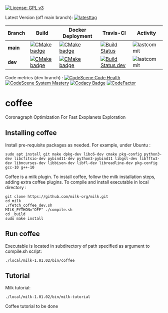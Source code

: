 [![License: GPL v3](https://img.shields.io/badge/License-GPL%20v3-blue.svg)](http://www.gnu.org/licenses/gpl-3.0)

Latest Version (off main branch): [![latesttag](https://img.shields.io/github/tag/coffee-org/coffee.svg)](https://github.com/coffee-org/coffee/tree/main)

| Branch    | Build   | Docker Deployment    | Travis-CI    | Activity   |
|-------------|-------------|-------------|-------------|-------------|
**main**|[![CMake badge](https://github.com/coffee-org/coffee/actions/workflows/cmake.yml/badge.svg?branch=main)](https://github.com/coffee-org/coffee/actions/workflows/cmake.yml)|[![CMake badge](https://github.com/coffee-org/coffee/actions/workflows/docker-image.yml/badge.svg?branch=main)](https://github.com/coffee-org/coffee/actions/workflows/docker-image.yml)|[![Build Status](https://www.travis-ci.com/coffee-org/coffee.svg?branch=main)](https://www.travis-ci.com/coffee-org/coffee)|![lastcommit](https://img.shields.io/github/last-commit/coffee-org/coffee/main.svg)|
**dev**|[![CMake badge](https://github.com/coffee-org/coffee/actions/workflows/cmake.yml/badge.svg?branch=dev)](https://github.com/coffee-org/coffee/actions/workflows/cmake.yml)|[![CMake badge](https://github.com/coffee-org/coffee/actions/workflows/docker-image.yml/badge.svg?branch=dev)](https://github.com/coffee-org/coffee/actions/workflows/docker-image.yml)|[![Build Status dev](https://www.travis-ci.com/coffee-org/coffee.svg?branch=dev)](https://www.travis-ci.com/coffee-org/coffee)|![lastcommit](https://img.shields.io/github/last-commit/coffee-org/coffee/dev.svg)|


Code metrics (dev branch) :
[![CodeScene Code Health](https://codescene.io/projects/14781/status-badges/code-health)](https://codescene.io/projects/14781)
[![CodeScene System Mastery](https://codescene.io/projects/14781/status-badges/system-mastery)](https://codescene.io/projects/14781)
[![Codacy Badge](https://app.codacy.com/project/badge/Grade/99d33a7efa834015a907f64b71560505)](https://www.codacy.com/gh/coffee-org/coffee/dashboard?utm_source=github.com&amp;utm_medium=referral&amp;utm_content=coffee-org/coffee&amp;utm_campaign=Badge_Grade)
[![CodeFactor](https://www.codefactor.io/repository/github/coffee-org/coffee/badge)](https://www.codefactor.io/repository/github/coffee-org/coffee)




# coffee
Coronagraph Optimization For Fast Exoplanets Exploration


## Installing coffee

Install pre-requisite packages as needed. For example, under Ubuntu :

	sudo apt install git make dpkg-dev libc6-dev cmake pkg-config python3-dev libcfitsio-dev pybind11-dev python3-pybind11 libgsl-dev libfftw3-dev libncurses-dev libbison-dev libfl-dev libreadline-dev pkg-config gcc-10 g++-10 


Coffee is a milk plugin. To install coffee, follow the milk installation steps, adding extra coffee plugins.
To compile and install executable in local directory :

    git clone https://github.com/milk-org/milk.git
    cd milk
    ./fetch_coffee_dev.sh
    MILK_PYTHON="OFF" ./compile.sh
    cd _build
    sudo make install

## Run coffee

Executable is located in subdirectory of path specified as argument to compile.sh script:

    ./local/milk-1.01.02/bin/coffee

## Tutorial

Milk tutorial:

    ./local/milk-1.01.02/bin/milk-tutorial

Coffee tutorial to be done
